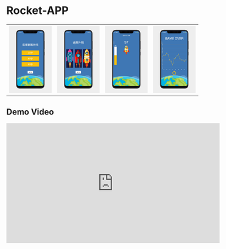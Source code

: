 # Rocket-APP

<table>
  <tr>
    <td><img src='https://github.com/huatiz/Rocket-APP/blob/master/asset/screenshot1.png'></td>
    <td><img src='https://github.com/huatiz/Rocket-app/blob/master/asset/screenshot2.png'></td>
    <td><img src='https://github.com/huatiz/Rocket-app/blob/master/asset/screenshot3.png'></td>
    <td><img src='https://github.com/huatiz/Rocket-app/blob/master/asset/screenshot4.png'></td>
  </tr>
</table>

## Demo Video
<iframe width="560" height="315" src="https://www.youtube.com/embed/1G_NbyzXdAM" title="YouTube video player" frameborder="0" allow="accelerometer; autoplay; clipboard-write; encrypted-media; gyroscope; picture-in-picture" allowfullscreen></iframe>
